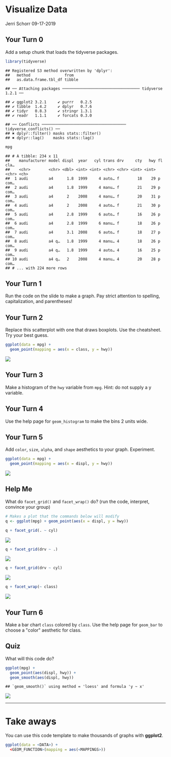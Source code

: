 Visualize Data
================
Jerri Schorr
09-17-2019

Your Turn 0
-----------

Add a setup chunk that loads the tidyverse packages.

``` r
library(tidyverse)
```

    ## Registered S3 method overwritten by 'dplyr':
    ##   method               from  
    ##   as.data.frame.tbl_df tibble

    ## ── Attaching packages ────────────────────────────────── tidyverse 1.2.1 ──

    ## ✔ ggplot2 3.2.1     ✔ purrr   0.2.5
    ## ✔ tibble  1.4.2     ✔ dplyr   0.7.6
    ## ✔ tidyr   0.8.3     ✔ stringr 1.3.1
    ## ✔ readr   1.1.1     ✔ forcats 0.3.0

    ## ── Conflicts ───────────────────────────────────── tidyverse_conflicts() ──
    ## ✖ dplyr::filter() masks stats::filter()
    ## ✖ dplyr::lag()    masks stats::lag()

``` r
mpg
```

    ## # A tibble: 234 x 11
    ##    manufacturer model displ  year   cyl trans drv     cty   hwy fl    cla…
    ##    <chr>        <chr> <dbl> <int> <int> <chr> <chr> <int> <int> <chr> <ch>
    ##  1 audi         a4      1.8  1999     4 auto… f        18    29 p     com…
    ##  2 audi         a4      1.8  1999     4 manu… f        21    29 p     com…
    ##  3 audi         a4      2    2008     4 manu… f        20    31 p     com…
    ##  4 audi         a4      2    2008     4 auto… f        21    30 p     com…
    ##  5 audi         a4      2.8  1999     6 auto… f        16    26 p     com…
    ##  6 audi         a4      2.8  1999     6 manu… f        18    26 p     com…
    ##  7 audi         a4      3.1  2008     6 auto… f        18    27 p     com…
    ##  8 audi         a4 q…   1.8  1999     4 manu… 4        18    26 p     com…
    ##  9 audi         a4 q…   1.8  1999     4 auto… 4        16    25 p     com…
    ## 10 audi         a4 q…   2    2008     4 manu… 4        20    28 p     com…
    ## # ... with 224 more rows

Your Turn 1
-----------

Run the code on the slide to make a graph. Pay strict attention to spelling, capitalization, and parentheses!

Your Turn 2
-----------

Replace this scatterplot with one that draws boxplots. Use the cheatsheet. Try your best guess.

``` r
ggplot(data = mpg) +
  geom_point(mapping = aes(x = class, y = hwy))
```

![](Week-4-Visualize-Exercises_files/figure-markdown_github/unnamed-chunk-3-1.png)

Your Turn 3
-----------

Make a histogram of the `hwy` variable from `mpg`. Hint: do not supply a y variable.

Your Turn 4
-----------

Use the help page for `geom_histogram` to make the bins 2 units wide.

Your Turn 5
-----------

Add `color`, `size`, `alpha`, and `shape` aesthetics to your graph. Experiment.

``` r
ggplot(data = mpg) +
  geom_point(mapping = aes(x = displ, y = hwy))
```

![](Week-4-Visualize-Exercises_files/figure-markdown_github/unnamed-chunk-6-1.png)

Help Me
-------

What do `facet_grid()` and `facet_wrap()` do? (run the code, interpret, convince your group)

``` r
# Makes a plot that the commands below will modify
q <- ggplot(mpg) + geom_point(aes(x = displ, y = hwy))

q + facet_grid(. ~ cyl)
```

![](Week-4-Visualize-Exercises_files/figure-markdown_github/unnamed-chunk-7-1.png)

``` r
q + facet_grid(drv ~ .)
```

![](Week-4-Visualize-Exercises_files/figure-markdown_github/unnamed-chunk-7-2.png)

``` r
q + facet_grid(drv ~ cyl)
```

![](Week-4-Visualize-Exercises_files/figure-markdown_github/unnamed-chunk-7-3.png)

``` r
q + facet_wrap(~ class)
```

![](Week-4-Visualize-Exercises_files/figure-markdown_github/unnamed-chunk-7-4.png)

Your Turn 6
-----------

Make a bar chart `class` colored by `class`. Use the help page for `geom_bar` to choose a "color" aesthetic for class.

Quiz
----

What will this code do?

``` r
ggplot(mpg) + 
  geom_point(aes(displ, hwy)) +
  geom_smooth(aes(displ, hwy))
```

    ## `geom_smooth()` using method = 'loess' and formula 'y ~ x'

![](Week-4-Visualize-Exercises_files/figure-markdown_github/unnamed-chunk-9-1.png)

------------------------------------------------------------------------

Take aways
==========

You can use this code template to make thousands of graphs with **ggplot2**.

``` r
ggplot(data = <DATA>) +
  <GEOM_FUNCTION>(mapping = aes(<MAPPINGS>))
```
